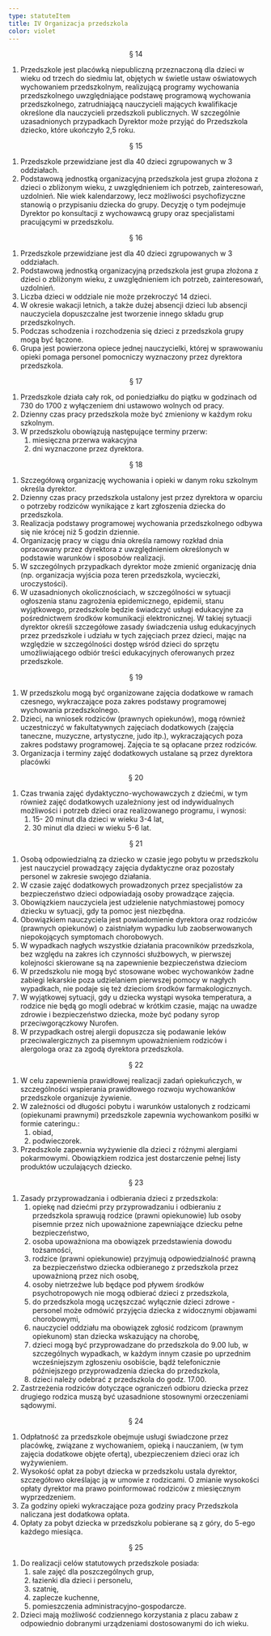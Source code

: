 ```yaml
---
type: statuteItem
title: IV Organizacja przedszkola
color: violet
---
```


<span style="text-align: center; display: block;">§ 14</span>

1. Przedszkole jest placówką niepubliczną przeznaczoną dla dzieci w wieku od trzech do siedmiu lat, objętych w świetle ustaw oświatowych wychowaniem przedszkolnym, realizującą programy wychowania przedszkolnego uwzględniające podstawę programową wychowania przedszkolnego, zatrudniającą nauczycieli mających kwalifikacje określone dla nauczycieli
   przedszkoli publicznych. W szczególnie uzasadnionych przypadkach Dyrektor może przyjąć do Przedszkola dziecko, które ukończyło 2,5 roku.

<span style="text-align: center; display: block;">§ 15</span>

1. Przedszkole przewidziane jest dla 40 dzieci zgrupowanych w 3 oddziałach.
2. Podstawową jednostką organizacyjną przedszkola jest grupa złożona z dzieci o zbliżonym wieku, z uwzględnieniem ich potrzeb, zainteresowań, uzdolnień. Nie wiek kalendarzowy, lecz możliwości psychofizyczne stanowią o przypisaniu dziecka do grupy. Decyzję o tym podejmuje Dyrektor po konsultacji z wychowawcą grupy oraz specjalistami pracującymi w przedszkolu.

<span style="text-align: center; display: block;">§ 16</span>

1. Przedszkole przewidziane jest dla 40 dzieci zgrupowanych w 3 oddziałach.
2. Podstawową jednostką organizacyjną przedszkola jest grupa złożona z dzieci o zbliżonym wieku, z uwzględnieniem ich potrzeb, zainteresowań, uzdolnień.
3. Liczba dzieci w oddziale nie może przekroczyć 14 dzieci.
4. W okresie wakacji letnich, a także dużej absencji dzieci lub absencji nauczyciela dopuszczalne jest tworzenie innego składu grup przedszkolnych.
5. Podczas schodzenia i rozchodzenia się dzieci z przedszkola grupy mogą być łączone.
6. Grupa jest powierzona opiece jednej nauczycielki, której w sprawowaniu opieki pomaga personel pomocniczy wyznaczony przez dyrektora przedszkola.

<span style="text-align: center; display: block;">§ 17</span>

1. Przedszkole działa cały rok, od poniedziałku do piątku w godzinach od 730 do 1700 z wyłączeniem dni ustawowo wolnych od pracy.
2. Dzienny czas pracy przedszkola może być zmieniony w każdym roku szkolnym.
3. W przedszkolu obowiązują następujące terminy przerw:
   1. miesięczna przerwa wakacyjna
   2. dni wyznaczone przez dyrektora.

<span style="text-align: center; display: block;">§ 18</span>

1. Szczegółową organizację wychowania i opieki w danym roku szkolnym określa dyrektor.
2. Dzienny czas pracy przedszkola ustalony jest przez dyrektora w oparciu o potrzeby rodziców wynikające z kart zgłoszenia dziecka do przedszkola.
3. Realizacja podstawy programowej wychowania przedszkolnego odbywa się nie krócej niż 5 godzin dziennie.
4. Organizację pracy w ciągu dnia określa ramowy rozkład dnia opracowany przez dyrektora z uwzględnieniem określonych w podstawie warunków i sposobów realizacji.
5. W szczególnych przypadkach dyrektor może zmienić organizację dnia (np. organizacja wyjścia poza teren przedszkola, wycieczki, uroczystości).
6. W uzasadnionych okolicznościach, w szczególności w sytuacji ogłoszenia stanu zagrożenia epidemicznego, epidemii, stanu wyjątkowego, przedszkole będzie świadczyć usługi edukacyjne za pośrednictwem środków komunikacji elektronicznej. W takiej sytuacji dyrektor określi szczegółowe zasady świadczenia usług edukacyjnych przez przedszkole i udziału w tych zajęciach przez dzieci, mając na względzie w szczególności dostęp wśród dzieci do sprzętu umożliwiającego odbiór treści edukacyjnych oferowanych przez przedszkole.

<span style="text-align: center; display: block;">§ 19</span>

1. W przedszkolu mogą być organizowane zajęcia dodatkowe w ramach czesnego, wykraczające poza zakres podstawy programowej wychowania przedszkolnego.
2. Dzieci, na wniosek rodziców (prawnych opiekunów), mogą również uczestniczyć w fakultatywnych zajęciach dodatkowych (zajęcia taneczne, muzyczne, artystyczne, judo itp.), wykraczających poza zakres podstawy programowej. Zajęcia te są opłacane przez rodziców.
3. Organizacja i terminy zajęć dodatkowych ustalane są przez dyrektora placówki

<span style="text-align: center; display: block;">§ 20</span>

1. Czas trwania zajęć dydaktyczno-wychowawczych z dziećmi, w tym również zajęć dodatkowych uzależniony jest od indywidualnych możliwości i potrzeb dzieci oraz realizowanego programu, i wynosi:
   1. 15- 20 minut dla dzieci w wieku 3-4 lat,
   2. 30 minut dla dzieci w wieku 5-6 lat.

<span style="text-align: center; display: block;">§ 21</span>

1. Osobą odpowiedzialną za dziecko w czasie jego pobytu w przedszkolu jest nauczyciel prowadzący zajęcia dydaktyczne oraz pozostały personel w zakresie swojego działania.
2. W czasie zajęć dodatkowych prowadzonych przez specjalistów za bezpieczeństwo dzieci odpowiadają osoby prowadzące zajęcia.
3. Obowiązkiem nauczyciela jest udzielenie natychmiastowej pomocy dziecku w sytuacji, gdy ta pomoc jest niezbędna.
4. Obowiązkiem nauczyciela jest powiadomienie dyrektora oraz rodziców (prawnych opiekunów) o zaistniałym wypadku lub zaobserwowanych niepokojących symptomach chorobowych.
5. W wypadkach nagłych wszystkie działania pracowników przedszkola, bez względu na zakres ich czynności służbowych, w pierwszej kolejności skierowane są na zapewnienie bezpieczeństwa dzieciom
6. W przedszkolu nie mogą być stosowane wobec wychowanków żadne zabiegi lekarskie poza udzielaniem pierwszej pomocy w nagłych wypadkach, nie podaje się też dzieciom środków farmakologicznych.
7. W wyjątkowej sytuacji, gdy u dziecka wystąpi wysoka temperatura, a rodzice nie będą go mogli odebrać w krótkim czasie, mając na uwadze zdrowie i bezpieczeństwo dziecka, może być podany syrop przeciwgorączkowy Nurofen.
8. W przypadkach ostrej alergii dopuszcza się podawanie leków przeciwalergicznych za pisemnym upoważnieniem rodziców i alergologa oraz za zgodą dyrektora przedszkola.

<span style="text-align: center; display: block;">§ 22</span>

1. W celu zapewnienia prawidłowej realizacji zadań opiekuńczych, w szczególności wspierania prawidłowego rozwoju wychowanków przedszkole organizuje żywienie.
2. W zależności od długości pobytu i warunków ustalonych z rodzicami (opiekunami prawnymi) przedszkole zapewnia wychowankom posiłki w formie cateringu.:
   1. obiad,
   2. podwieczorek.
3. Przedszkole zapewnia wyżywienie dla dzieci z różnymi alergiami pokarmowymi. Obowiązkiem rodzica jest dostarczenie pełnej listy produktów uczulających dziecko.

<span style="text-align: center; display: block;">§ 23</span>

1. Zasady przyprowadzania i odbierania dzieci z przedszkola:
   1. opiekę nad dziećmi przy przyprowadzaniu i odbieraniu z przedszkola sprawują rodzice (prawni opiekunowie) lub osoby pisemnie przez nich upoważnione zapewniające dziecku pełne bezpieczeństwo,
   2. osoba upoważniona ma obowiązek przedstawienia dowodu tożsamości,
   3. rodzice (prawni opiekunowie) przyjmują odpowiedzialność prawną za bezpieczeństwo dziecka odbieranego z przedszkola przez upoważnioną przez nich osobę,
   4. osoby nietrzeźwe lub będące pod pływem środków psychotropowych nie mogą odbierać dzieci z przedszkola,
   5. do przedszkola mogą uczęszczać wyłącznie dzieci zdrowe - personel może odmówić przyjęcia dziecka z widocznymi objawami chorobowymi,
   6. nauczyciel oddziału ma obowiązek zgłosić rodzicom (prawnym opiekunom) stan dziecka wskazujący na chorobę,
   7. dzieci mogą być przyprowadzane do przedszkola do 9.00 lub, w szczególnych wypadkach, w każdym innym czasie po uprzednim wcześniejszym zgłoszeniu osobiście, bądź telefonicznie późniejszego przyprowadzenia dziecka do przedszkola,
   8. dzieci należy odebrać z przedszkola do godz. 17.00.
2. Zastrzeżenia rodziców dotyczące ograniczeń odbioru dziecka przez drugiego rodzica muszą być uzasadnione stosownymi orzeczeniami sądowymi.

<span style="text-align: center; display: block;">§ 24</span>

1. Odpłatność za przedszkole obejmuje usługi świadczone przez placówkę, związane z wychowaniem, opieką i nauczaniem, (w tym zajęcia dodatkowe objęte ofertą), ubezpieczeniem dzieci oraz ich wyżywieniem.
2. Wysokość opłat za pobyt dziecka w przedszkolu ustala dyrektor, szczegółowo określając ją w umowie z rodzicami. O zmianie wysokości opłaty dyrektor ma prawo poinformować rodziców z miesięcznym wyprzedzeniem.
3. Za godziny opieki wykraczające poza godziny pracy Przedszkola naliczana jest dodatkowa opłata.
4. Opłaty za pobyt dziecka w przedszkolu pobierane są z góry, do 5-ego każdego miesiąca.

<span style="text-align: center; display: block;">§ 25</span>

1. Do realizacji celów statutowych przedszkole posiada:
   1. sale zajęć dla poszczególnych grup,
   2. łazienki dla dzieci i personelu,
   3. szatnię,
   4. zaplecze kuchenne,
   5. pomieszczenia administracyjno-gospodarcze.
2. Dzieci mają możliwość codziennego korzystania z placu zabaw z odpowiednio dobranymi urządzeniami dostosowanymi do ich wieku.

